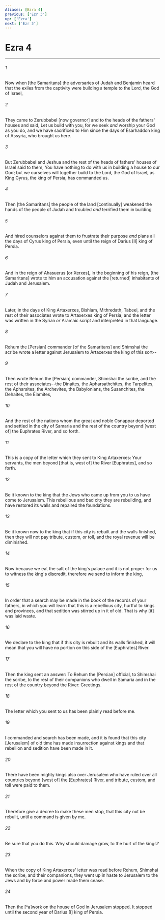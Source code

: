 ```yaml
---
Aliases: [Ezra 4]
previous: ['Ezr 3']
up: ['Ezra']
next: ['Ezr 5']
---
```

# Ezra 4

***














###### 1 






Now when [the Samaritans] the adversaries of Judah and Benjamin heard that the exiles from the captivity were building a temple to the Lord, the God of Israel, 













###### 2 






They came to Zerubbabel [now governor] and to the heads of the fathers' houses and said, Let us build with you, for we seek _and_ worship your God as you do, and we have sacrificed to Him since the days of Esarhaddon king of Assyria, who brought us here. 













###### 3 






But Zerubbabel and Jeshua and the rest of the heads of fathers' houses of Israel said to them, You have nothing to do with us in building a house to our God; but we ourselves will together build to the Lord, the God of Israel, as King Cyrus, the king of Persia, has commanded us. 













###### 4 






Then [the Samaritans] the people of the land [continually] weakened the hands of the people of Judah and troubled _and_ terrified them in building 













###### 5 






And hired counselors against them to frustrate their purpose _and_ plans all the days of Cyrus king of Persia, even until the reign of Darius [II] king of Persia. 













###### 6 






And in the reign of Ahasuerus [or Xerxes], in the beginning of his reign, [the Samaritans] wrote to him an accusation against the [returned] inhabitants of Judah and Jerusalem. 













###### 7 






Later, in the days of King Artaxerxes, Bishlam, Mithredath, Tabeel, and the rest of their associates wrote to Artaxerxes king of Persia; and the letter was written in the Syrian _or_ Aramaic script and interpreted in that language. 













###### 8 






Rehum the [Persian] commander [of the Samaritans] and Shimshai the scribe wrote a letter against Jerusalem to Artaxerxes the king of this sort-- 













###### 9 






Then wrote Rehum the [Persian] commander, Shimshai the scribe, and the rest of their associates--the Dinaites, the Apharsathchites, the Tarpelites, the Apharsites, the Archevites, the Babylonians, the Susanchites, the Dehaites, the Elamites, 













###### 10 






And the rest of the nations whom the great and noble Osnappar deported and settled in the city of Samaria and the rest of the country beyond [west of] the Euphrates River, and so forth. 













###### 11 






This is a copy of the letter which they sent to King Artaxerxes: Your servants, the men beyond [that is, west of] the River [Euphrates], and so forth. 













###### 12 






Be it known to the king that the Jews who came up from you to us have come to Jerusalem. This rebellious and bad city they are rebuilding, and have restored its walls and repaired the foundations. 













###### 13 






Be it known now to the king that if this city is rebuilt and the walls finished, then they will not pay tribute, custom, or toll, and the royal revenue will be diminished. 













###### 14 






Now because we eat the salt of the king's palace and it is not proper for us to witness the king's discredit, therefore we send to inform the king, 













###### 15 






In order that a search may be made in the book of the records of your fathers, in which you will learn that this is a rebellious city, hurtful to kings and provinces, and that sedition was stirred up in it of old. That is why [it] was laid waste. 













###### 16 






We declare to the king that if this city is rebuilt and its walls finished, it will mean that you will have no portion on this side of the [Euphrates] River. 













###### 17 






Then the king sent an answer: To Rehum the [Persian] official, to Shimshai the scribe, to the rest of their companions who dwell in Samaria and in the rest of the country beyond the River: Greetings. 













###### 18 






The letter which you sent to us has been plainly read before me. 













###### 19 






I commanded and search has been made, and it is found that this city [Jerusalem] of old time has made insurrection against kings and that rebellion and sedition have been made in it. 













###### 20 






There have been mighty kings also over Jerusalem who have ruled over all countries beyond [west of] the [Euphrates] River, and tribute, custom, and toll were paid to them. 













###### 21 






Therefore give a decree to make these men stop, that this city not be rebuilt, until a command is given by me. 













###### 22 






Be sure that you do this. Why should damage grow, to the hurt of the kings? 













###### 23 






When the copy of King Artaxerxes' letter was read before Rehum, Shimshai the scribe, and their companions, they went up in haste to Jerusalem to the Jews and by force and power made them cease. 













###### 24 






Then the [^a]work on the house of God in Jerusalem stopped. It stopped until the second year of Darius [I] king of Persia.

